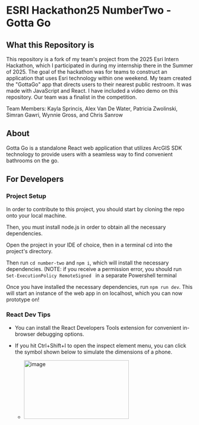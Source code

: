 # ESRI Hackathon25 NumberTwo - Gotta Go

## What this Repository is

This repository is a fork of my team's project from the 2025 Esri Intern Hackathon, which I participated in during my internship there in the Summer of 2025. The goal of the hackathon was for teams to construct an application that uses Esri technology within one weekend. My team created the "GottaGo" app that directs users to their nearest public restroom. It was made with JavaScript and React. I have included a video demo on this repository. Our team was a finalist in the competition. 

Team Members: Kayla Sprincis, Alex Van De Water, Patricia Zwolinski, Simran Gawri, Wynnie Gross, and Chris Sanrow

## About

Gotta Go is a standalone React web application that utilizes ArcGIS SDK technology to provide users with a seamless way to find convenient bathrooms on the go.

## For Developers

### Project Setup

In order to contribute to this project, you should start by cloning the repo onto your local machine.

Then, you must install node.js in order to obtain all the necessary dependencies.

Open the project in your IDE of choice, then in a terminal cd into the project's directory.

Then run `cd number-two` and `npm i`, which will install the necessary dependencies. (NOTE: if you receive a permission error, you should run `Set-ExecutionPolicy RemoteSigned
` in a separate Powershell terminal

Once you have installed the necessary dependencies, run `npm run dev`. This will start an instance of the web app in on localhost, which you can now prototype on!

### React Dev Tips

- You can install the React Developers Tools extension for convenient in-browser debugging options.

- If you hit Ctrl+Shift+I to open the inspect element menu, you can click the symbol shown below to simulate the dimensions of a phone.

  - <img width="282" height="158" alt="image" src="https://github.com/user-attachments/assets/2f78e64f-c658-4693-8b11-f5f4e51a7ec5" />
